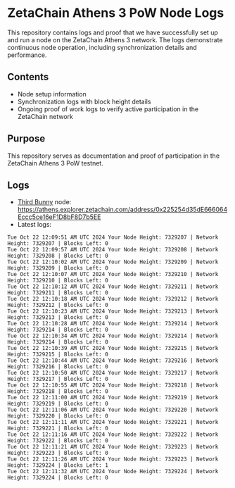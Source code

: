 # ZetaChain Athens 3 PoW Node Logs
This repository contains logs and proof that we have successfully set up and run a node on the ZetaChain Athens 3 network. The logs demonstrate continuous node operation, including synchronization details and performance.

## Contents
- Node setup information
- Synchronization logs with block height details
- Ongoing proof of work logs to verify active participation in the ZetaChain network

## Purpose
This repository serves as documentation and proof of participation in the ZetaChain Athens 3 PoW testnet.

## Logs

- [Third Bunny](https://thirdbunny.xyz/) node: https://athens.explorer.zetachain.com/address/0x225254d35dE666064Eccc5ce16eF1D8bF8D7b5EE
- Latest logs:
```
Tue Oct 22 12:09:51 AM UTC 2024 Your Node Height: 7329207 | Network Height: 7329207 | Blocks Left: 0
Tue Oct 22 12:09:57 AM UTC 2024 Your Node Height: 7329208 | Network Height: 7329208 | Blocks Left: 0
Tue Oct 22 12:10:02 AM UTC 2024 Your Node Height: 7329209 | Network Height: 7329209 | Blocks Left: 0
Tue Oct 22 12:10:07 AM UTC 2024 Your Node Height: 7329210 | Network Height: 7329210 | Blocks Left: 0
Tue Oct 22 12:10:12 AM UTC 2024 Your Node Height: 7329211 | Network Height: 7329211 | Blocks Left: 0
Tue Oct 22 12:10:18 AM UTC 2024 Your Node Height: 7329212 | Network Height: 7329212 | Blocks Left: 0
Tue Oct 22 12:10:23 AM UTC 2024 Your Node Height: 7329213 | Network Height: 7329213 | Blocks Left: 0
Tue Oct 22 12:10:28 AM UTC 2024 Your Node Height: 7329214 | Network Height: 7329214 | Blocks Left: 0
Tue Oct 22 12:10:34 AM UTC 2024 Your Node Height: 7329214 | Network Height: 7329214 | Blocks Left: 0
Tue Oct 22 12:10:39 AM UTC 2024 Your Node Height: 7329215 | Network Height: 7329215 | Blocks Left: 0
Tue Oct 22 12:10:44 AM UTC 2024 Your Node Height: 7329216 | Network Height: 7329216 | Blocks Left: 0
Tue Oct 22 12:10:50 AM UTC 2024 Your Node Height: 7329217 | Network Height: 7329217 | Blocks Left: 0
Tue Oct 22 12:10:55 AM UTC 2024 Your Node Height: 7329218 | Network Height: 7329218 | Blocks Left: 0
Tue Oct 22 12:11:00 AM UTC 2024 Your Node Height: 7329219 | Network Height: 7329219 | Blocks Left: 0
Tue Oct 22 12:11:06 AM UTC 2024 Your Node Height: 7329220 | Network Height: 7329220 | Blocks Left: 0
Tue Oct 22 12:11:11 AM UTC 2024 Your Node Height: 7329221 | Network Height: 7329221 | Blocks Left: 0
Tue Oct 22 12:11:16 AM UTC 2024 Your Node Height: 7329222 | Network Height: 7329222 | Blocks Left: 0
Tue Oct 22 12:11:21 AM UTC 2024 Your Node Height: 7329223 | Network Height: 7329223 | Blocks Left: 0
Tue Oct 22 12:11:26 AM UTC 2024 Your Node Height: 7329223 | Network Height: 7329224 | Blocks Left: 1
Tue Oct 22 12:11:32 AM UTC 2024 Your Node Height: 7329224 | Network Height: 7329224 | Blocks Left: 0
```
